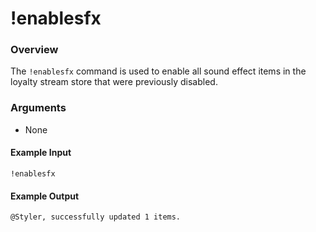 # !enablesfx

### Overview

The `!enablesfx` command is used to enable all sound effect items in the loyalty stream store that were previously disabled.

### Arguments

- None

#### Example Input

```
!enablesfx
```

#### Example Output

```
@Styler, successfully updated 1 items. 
```

